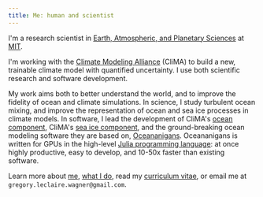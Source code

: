 ```yaml
---
title: Me: human and scientist
---
```


I'm a research scientist in 
[Earth, Atmospheric, and Planetary Sciences] at [MIT].

I'm working with the [Climate Modeling Alliance] (CliMA) to build a
new, trainable climate model with quantified uncertainty.
I use both scientific research and software development.

My work aims both to better understand the world, and to improve the fidelity of ocean and climate simulations.
In science, I study turbulent ocean mixing, and improve the representation of ocean and sea ice processes in climate models.
In software, I lead the development of CliMA's [ocean component](ClimaOcean), CliMA's [sea ice component](ClimaSeaIce),
and the ground-breaking ocean modeling software they are based on, [Oceananigans].
Oceananigans is written for GPUs in the high-level [Julia programming language](https://julialang.org/): at once highly productive, easy to develop, and 10-50x faster than existing software.

Learn more about [me], [what I do], read my [curriculum vitae],
or email me at `gregory.leclaire.wagner@gmail.com`.

[Oceananigans]: https://github.com/CliMA/Oceananigans.jl
[ClimaSeaIce]: https://github.com/CliMA/ClimaSeaIce.jl
[ClimaOcean]: https://github.com/CliMA/ClimaOcean.jl
[Earth, Atmospheric, and Planetary Sciences]: https://eapsweb.mit.edu
[Climate Modeling Alliance]: https://clima.caltech.edu
[curriculum vitae]: https://glwagner.github.io/assets/pdf/glw-curriculum-vitae.pdf
[me]: https://glwagner.github.io/about/
[what I do]: https://glwagner.github.io/projects/
[MIT]: http://www.mit.edu
